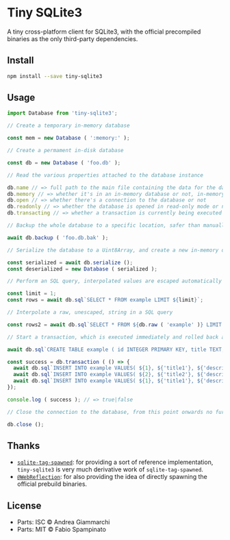 # Tiny SQLite3

A tiny cross-platform client for SQLite3, with the official precompiled binaries as the only third-party dependencies.

## Install

```sh
npm install --save tiny-sqlite3
```

## Usage

```ts
import Database from 'tiny-sqlite3';

// Create a temporary in-memory database

const mem = new Database ( ':memory:' );

// Create a permament in-disk database

const db = new Database ( 'foo.db' );

// Read the various properties attached to the database instance

db.name // => full path to the main file containing the data for the database
db.memory // => whether it's in an in-memory database or not, in-memory databases are actually just stored in temporary files on disk
db.open // => whether there's a connection to the database or not
db.readonly // => whether the database is opened in read-only mode or not
db.transacting // => whether a transaction is currently being executed or not

// Backup the whole database to a specific location, safer than manually coping files

await db.backup ( 'foo.db.bak' );

// Serialize the database to a Uint8Array, and create a new in-memory database from that Uint8Array

const serialized = await db.serialize ();
const deserialized = new Database ( serialized );

// Perform an SQL query, interpolated values are escaped automatically

const limit = 1;
const rows = await db.sql`SELECT * FROM example LIMIT ${limit}`;

// Interpolate a raw, unescaped, string in a SQL query

const rows2 = await db.sql`SELECT * FROM ${db.raw ( 'example' )} LIMIT ${limit}`;

// Start a transaction, which is executed immediately and rolled back automatically if the function passed to the "transaction" method throws at any point

await db.sql`CREATE TABLE example ( id INTEGER PRIMARY KEY, title TEXT, description TEXT )`;

const success = db.transaction ( () => {
  await db.sql`INSERT INTO example VALUES( ${1}, ${'title1'}, ${'description1'} )`;
  await db.sql`INSERT INTO example VALUES( ${2}, ${'title2'}, ${'description2'} )`;
  await db.sql`INSERT INTO example VALUES( ${1}, ${'title1'}, ${'description1'} )`; // This will cause the transaction to be rolled back
});

console.log ( success ); // => true|false

// Close the connection to the database, from this point onwards no further queries can be executed

db.close ();
```

## Thanks

- [`sqlite-tag-spawned`](https://github.com/WebReflection/sqlite-tag-spawned): for providing a sort of reference implementation, `tiny-sqlite3` is very much derivative work of `sqlite-tag-spawned`.
- [`@WebReflection`](https://github.com/WebReflection): for also providing the idea of directly spawning the official prebuild binaries.

## License

- Parts: ISC © Andrea Giammarchi
- Parts: MIT © Fabio Spampinato
